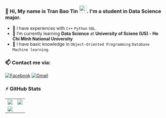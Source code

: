 ### 🏸 Hi, My name is Tran Bao Tin <img src="https://media.giphy.com/media/hvRJCLFzcasrR4ia7z/giphy.gif" width="25px">. I'm a student in Data Science major.
  - 🏸 I have experiences with ```C++``` ```Python``` ```SQL```.
  - 🏸 I’m currently learning **Data Science** at **University of Sciene (US) - Ho Chi Minh National University**
  - 🏸 I have basic knowledge in ```Object-Oriented Programming``` ```Database``` ```Machine learning```.

### 📫 Contact me via:
  [<img alt="Facebook" src="https://img.shields.io/badge/Facebook-%231877F2.svg?&style=for-the-badge&logo=Facebook&logoColor=white"/>](https://www.facebook.com/tintran2704/) [<img alt="Gmail" src="https://img.shields.io/badge/Gmail-D14836?style=for-the-badge&logo=gmail&logoColor=white"/>](mailto:tranbaotin2704@gmail.com)

### :zap: GitHub Stats
<table>
  <tr>
    <td>
      <img src='https://github-readme-stats.vercel.app/api?username=TinTran2704&show_icons=true&theme=tokyonight&hide=issues'>
    </td>
    <td>
      <img src='https://github-readme-stats.vercel.app/api/top-langs/?username=TinTran2704&layout=compact&html&title_color=71A4FC&text_color=3ABCAD&bg_color=1A1B27'>    
    </td>
  </tr>
  <tr>
    <td colspan="2">
      <img src='https://activity-graph.herokuapp.com/graph?username=TinTran2704&bg_color=1A1B27&color=71A4FC&line=3ABCAD&point=BE91F2&area=true'>
    </td>
  </tr>
</table>
